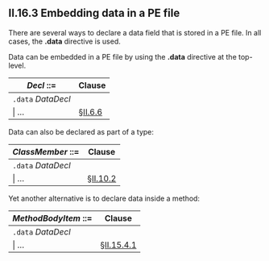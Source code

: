 ## II.16.3 Embedding data in a PE file

There are several ways to declare a data field that is stored in a PE file. In all cases, the **.data** directive is used.

Data can be embedded in a PE file by using the **.data** directive at the top-level.

 | _Decl_ ::= | Clause
 | ---- | ----
 | `.data` _DataDecl_
 | \| &hellip; | §[II.6.6](ii.6.6-declarations-inside-a-module-or-assembly.md)

Data can also be declared as part of a type:

 | _ClassMember_ ::= | Clause
 | ---- | ----
 | `.data` _DataDecl_
 | \| &hellip; | §[II.10.2](ii.10.2-body-of-a-type-definition.md)

Yet another alternative is to declare data inside a method:

 | _MethodBodyItem_ ::= | Clause
 | ---- | ----
 | `.data` _DataDecl_
 | \| &hellip; | §[II.15.4.1]((#todo-missing-hyperlink))
